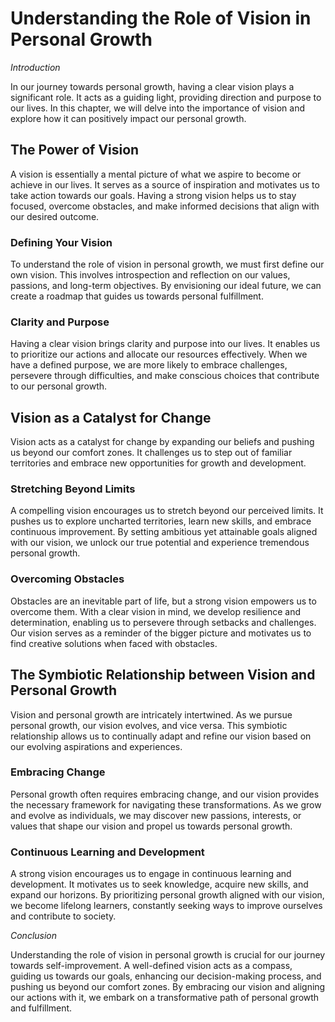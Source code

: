 Understanding the Role of Vision in Personal Growth
============================================================

*Introduction*

In our journey towards personal growth, having a clear vision plays a significant role. It acts as a guiding light, providing direction and purpose to our lives. In this chapter, we will delve into the importance of vision and explore how it can positively impact our personal growth.

The Power of Vision
-------------------

A vision is essentially a mental picture of what we aspire to become or achieve in our lives. It serves as a source of inspiration and motivates us to take action towards our goals. Having a strong vision helps us to stay focused, overcome obstacles, and make informed decisions that align with our desired outcome.

### Defining Your Vision

To understand the role of vision in personal growth, we must first define our own vision. This involves introspection and reflection on our values, passions, and long-term objectives. By envisioning our ideal future, we can create a roadmap that guides us towards personal fulfillment.

### Clarity and Purpose

Having a clear vision brings clarity and purpose into our lives. It enables us to prioritize our actions and allocate our resources effectively. When we have a defined purpose, we are more likely to embrace challenges, persevere through difficulties, and make conscious choices that contribute to our personal growth.

Vision as a Catalyst for Change
-------------------------------

Vision acts as a catalyst for change by expanding our beliefs and pushing us beyond our comfort zones. It challenges us to step out of familiar territories and embrace new opportunities for growth and development.

### Stretching Beyond Limits

A compelling vision encourages us to stretch beyond our perceived limits. It pushes us to explore uncharted territories, learn new skills, and embrace continuous improvement. By setting ambitious yet attainable goals aligned with our vision, we unlock our true potential and experience tremendous personal growth.

### Overcoming Obstacles

Obstacles are an inevitable part of life, but a strong vision empowers us to overcome them. With a clear vision in mind, we develop resilience and determination, enabling us to persevere through setbacks and challenges. Our vision serves as a reminder of the bigger picture and motivates us to find creative solutions when faced with obstacles.

The Symbiotic Relationship between Vision and Personal Growth
-------------------------------------------------------------

Vision and personal growth are intricately intertwined. As we pursue personal growth, our vision evolves, and vice versa. This symbiotic relationship allows us to continually adapt and refine our vision based on our evolving aspirations and experiences.

### Embracing Change

Personal growth often requires embracing change, and our vision provides the necessary framework for navigating these transformations. As we grow and evolve as individuals, we may discover new passions, interests, or values that shape our vision and propel us towards personal growth.

### Continuous Learning and Development

A strong vision encourages us to engage in continuous learning and development. It motivates us to seek knowledge, acquire new skills, and expand our horizons. By prioritizing personal growth aligned with our vision, we become lifelong learners, constantly seeking ways to improve ourselves and contribute to society.

*Conclusion*

Understanding the role of vision in personal growth is crucial for our journey towards self-improvement. A well-defined vision acts as a compass, guiding us towards our goals, enhancing our decision-making process, and pushing us beyond our comfort zones. By embracing our vision and aligning our actions with it, we embark on a transformative path of personal growth and fulfillment.

